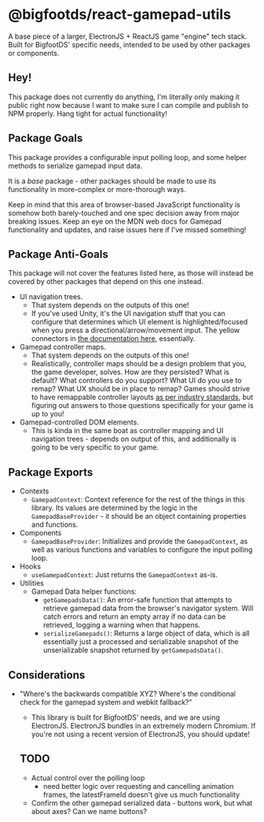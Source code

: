 # @bigfootds/react-gamepad-utils

A base piece of a larger, ElectronJS + ReactJS game "engine" tech stack. Built for BigfootDS' specific needs, intended to be used by other packages or components.

## Hey!

This package does not currently do anything, I'm literally only making it public right now because I want to make sure I can compile and publish to NPM properly. Hang tight for actual functionality!

## Package Goals

This package provides a configurable input polling loop, and some helper methods to serialize gamepad input data.

It is a _base_ package - other packages should be made to use its functionality in more-complex or more-thorough ways.

Keep in mind that this area of browser-based JavaScript functionality is somehow both barely-touched and one spec decision away from major breaking issues. Keep an eye on the MDN web docs for Gamepad functionality and updates, and raise issues here if I've missed something!

## Package Anti-Goals

This package will not cover the features listed here, as those will instead be covered by other packages that depend on this one instead.

- UI navigation trees.
  - That system depends on the outputs of this one!
  - If you've used Unity, it's the UI navigation stuff that you can configure that determines which UI element is highlighted/focused when you press a directional/arrow/movement input. The yellow connectors in [the documentation here](https://docs.unity3d.com/Packages/com.unity.ugui@1.0/manual/script-SelectableNavigation.html), essentially.
- Gamepad controller maps.
  - That system depends on the outputs of this one!
  - Realistically, controller maps should be a design problem that you, the game developer, solves. How are they persisted? What is default? What controllers do you support? What UI do you use to remap? What UX should be in place to remap? Games should strive to have remappable controller layouts [as per industry standards](https://gameaccessibilityguidelines.com/allow-controls-to-be-remapped-reconfigured/), but figuring out answers to those questions specifically for your game is up to you!
- Gamepad-controlled DOM elements.
  - This is kinda in the same boat as controller mapping and UI navigation trees - depends on output of this, and additionally is going to be very specific to your game.

## Package Exports

- Contexts
  - `GamepadContext`: Context reference for the rest of the things in this library. Its values are determined by the logic in the `GamepadBaseProvider` - it should be an object containing properties and functions.
- Components
  - `GamepadBaseProvider`: Initializes and provide the `GamepadContext`, as well as various functions and variables to configure the input polling loop. 
- Hooks
  - `useGamepadContext`: Just returns the `GamepadContext` as-is.
- Utilities
  - Gamepad Data helper functions:
    - `getGamepadsData()`: An error-safe function that attempts to retrieve gamepad data from the browser's navigator system. Will catch errors and return an empty array if no data can be retrieved, logging a warning when that happens.
    - `serializeGamepads()`: Returns a large object of data, which is all essentially just a processed and serializable snapshot of the unserializable snapshot returned by `getGamepadsData()`. 

## Considerations

- "Where's the backwards compatible XYZ? Where's the conditional check for the gamepad system and webkit fallback?"
  - This library is built for BigfootDS' needs, and we are using ElectronJS. ElectronJS bundles in an extremely modern Chromium. If you're not using a recent version of ElectronJS, you should update!

  ## TODO

  - Actual control over the polling loop
    - need better logic over requesting and cancelling animation frames, the latestFrameId doesn't give us much functionality
  - Confirm the other gamepad serialized data - buttons work, but what about axes? Can we name buttons?